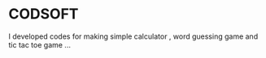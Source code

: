 # CODSOFT
I developed codes for making simple calculator , word guessing game and  tic tac toe game ...
